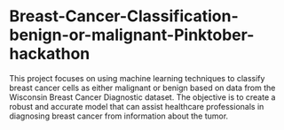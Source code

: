 # Breast-Cancer-Classification-benign-or-malignant-Pinktober-hackathon
This project focuses on using machine learning techniques to classify breast cancer cells as either malignant or benign based on data from the Wisconsin Breast Cancer Diagnostic dataset. The objective is to create a robust and accurate model that can assist healthcare professionals in diagnosing breast cancer from information about the tumor.
